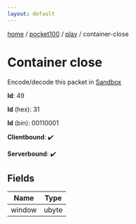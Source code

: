 ```yaml
---
layout: default
---
```


[home](/)  /  [pocket100](/protocol/pocket100)  /  [play](/protocol/pocket100/play)  /  container-close

# Container close

Encode/decode this packet in [Sandbox](../../../sandbox/pocket100#Play.ContainerClose)

**Id**: 49

**Id** (hex): 31

**Id** (bin): 00110001

**Clientbound**: ✔️

**Serverbound**: ✔️

## Fields

Name | Type
---|---
window | ubyte
